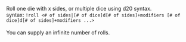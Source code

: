 Roll one die with x sides, or multiple dice using d20 syntax.<br />
syntax: `!roll <# of sides|[# of dice]d[# of sides]+modifiers [# of dice]d[# of sides]+modifiers ...>`<br />
<br />
You can supply an infinite number of rolls.